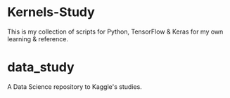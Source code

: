 # Kernels-Study

This is my collection of scripts for Python, TensorFlow & Keras for my own learning & reference.


# data_study

A Data Science repository to Kaggle's studies.
